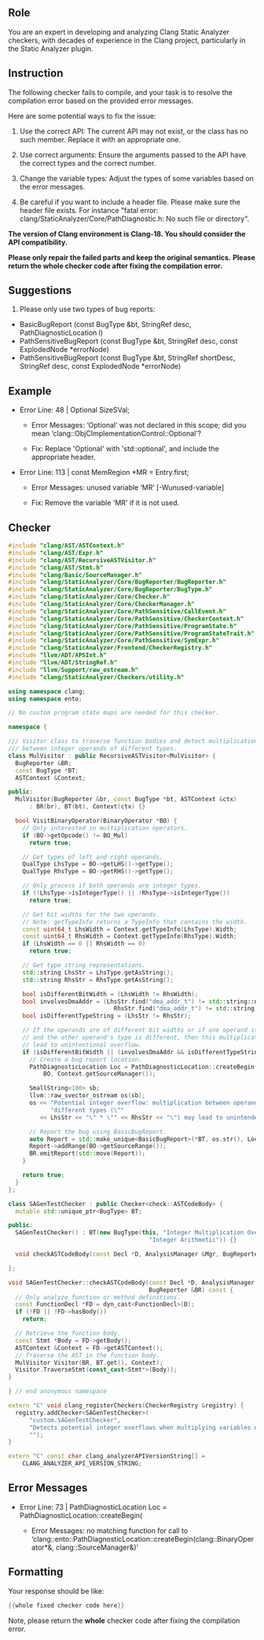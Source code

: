 ## Role

You are an expert in developing and analyzing Clang Static Analyzer checkers, with decades of experience in the Clang project, particularly in the Static Analyzer plugin.

## Instruction

The following checker fails to compile, and your task is to resolve the compilation error based on the provided error messages.

Here are some potential ways to fix the issue:

1. Use the correct API: The current API may not exist, or the class has no such member. Replace it with an appropriate one.

2. Use correct arguments: Ensure the arguments passed to the API have the correct types and the correct number.

3. Change the variable types: Adjust the types of some variables based on the error messages.

4. Be careful if you want to include a header file. Please make sure the header file exists. For instance "fatal error: clang/StaticAnalyzer/Core/PathDiagnostic.h: No such file or directory".

**The version of Clang environment is Clang-18. You should consider the API compatibility.**

**Please only repair the failed parts and keep the original semantics.**
**Please return the whole checker code after fixing the compilation error.**

## Suggestions

1. Please only use two types of bug reports:
  - BasicBugReport (const BugType &bt, StringRef desc, PathDiagnosticLocation l)
  - PathSensitiveBugReport (const BugType &bt, StringRef desc, const ExplodedNode *errorNode)
  - PathSensitiveBugReport (const BugType &bt, StringRef shortDesc, StringRef desc, const ExplodedNode *errorNode)

## Example

- Error Line: 48 |   Optional<DefinedOrUnknownSVal> SizeSVal; 

  - Error Messages: ‘Optional’ was not declared in this scope; did you mean ‘clang::ObjCImplementationControl::Optional’? 

  - Fix: Replace 'Optional<DefinedOrUnknownSVal>' with 'std::optional<DefinedOrUnknownSVal>', and include the appropriate header. 

- Error Line: 113 |     const MemRegion *MR = Entry.first;

    - Error Messages: unused variable ‘MR’ [-Wunused-variable]

    - Fix: Remove the variable 'MR' if it is not used.

## Checker

```cpp
#include "clang/AST/ASTContext.h"
#include "clang/AST/Expr.h"
#include "clang/AST/RecursiveASTVisitor.h"
#include "clang/AST/Stmt.h"
#include "clang/Basic/SourceManager.h"
#include "clang/StaticAnalyzer/Core/BugReporter/BugReporter.h"
#include "clang/StaticAnalyzer/Core/BugReporter/BugType.h"
#include "clang/StaticAnalyzer/Core/Checker.h"
#include "clang/StaticAnalyzer/Core/CheckerManager.h"
#include "clang/StaticAnalyzer/Core/PathSensitive/CallEvent.h"
#include "clang/StaticAnalyzer/Core/PathSensitive/CheckerContext.h"
#include "clang/StaticAnalyzer/Core/PathSensitive/ProgramState.h"
#include "clang/StaticAnalyzer/Core/PathSensitive/ProgramStateTrait.h"
#include "clang/StaticAnalyzer/Core/PathSensitive/SymExpr.h"
#include "clang/StaticAnalyzer/Frontend/CheckerRegistry.h"
#include "llvm/ADT/APSInt.h"
#include "llvm/ADT/StringRef.h"
#include "llvm/Support/raw_ostream.h"
#include "clang/StaticAnalyzer/Checkers/utility.h"

using namespace clang;
using namespace ento;

// No custom program state maps are needed for this checker.

namespace {

/// Visitor class to traverse function bodies and detect multiplication (BO_Mul)
/// between integer operands of different types.
class MulVisitor : public RecursiveASTVisitor<MulVisitor> {
  BugReporter &BR;
  const BugType *BT;
  ASTContext &Context;

public:
  MulVisitor(BugReporter &br, const BugType *bt, ASTContext &ctx)
      : BR(br), BT(bt), Context(ctx) {}

  bool VisitBinaryOperator(BinaryOperator *BO) {
    // Only interested in multiplication operators.
    if (BO->getOpcode() != BO_Mul)
      return true;

    // Get types of left and right operands.
    QualType LhsType = BO->getLHS()->getType();
    QualType RhsType = BO->getRHS()->getType();

    // Only process if both operands are integer types.
    if (!LhsType->isIntegerType() || !RhsType->isIntegerType())
      return true;

    // Get bit widths for the two operands.
    // Note: getTypeInfo returns a TypeInfo that contains the width.
    const uint64_t LhsWidth = Context.getTypeInfo(LhsType).Width;
    const uint64_t RhsWidth = Context.getTypeInfo(RhsType).Width;
    if (LhsWidth == 0 || RhsWidth == 0)
      return true;

    // Get type string representations.
    std::string LhsStr = LhsType.getAsString();
    std::string RhsStr = RhsType.getAsString();

    bool isDifferentBitWidth = (LhsWidth != RhsWidth);
    bool involvesDmaAddr = (LhsStr.find("dma_addr_t") != std::string::npos ||
                              RhsStr.find("dma_addr_t") != std::string::npos);
    bool isDifferentTypeString = (LhsStr != RhsStr);

    // If the operands are of different bit widths or if one operand is dma_addr_t
    // and the other operand's type is different, then this multiplication may
    // lead to unintentional overflow.
    if (isDifferentBitWidth || (involvesDmaAddr && isDifferentTypeString)) {
      // Create a bug report location.
      PathDiagnosticLocation Loc = PathDiagnosticLocation::createBegin(
          BO, Context.getSourceManager());

      SmallString<100> sb;
      llvm::raw_svector_ostream os(sb);
      os << "Potential integer overflow: multiplication between operands of "
            "different types (\""
         << LhsStr << "\" * \"" << RhsStr << "\") may lead to unintended overflow";

      // Report the bug using BasicBugReport.
      auto Report = std::make_unique<BasicBugReport>(*BT, os.str(), Loc);
      Report->addRange(BO->getSourceRange());
      BR.emitReport(std::move(Report));
    }

    return true;
  }
};

class SAGenTestChecker : public Checker<check::ASTCodeBody> {
  mutable std::unique_ptr<BugType> BT;

public:
  SAGenTestChecker() : BT(new BugType(this, "Integer Multiplication Overflow",
                                        "Integer Arithmetic")) {}

  void checkASTCodeBody(const Decl *D, AnalysisManager &Mgr, BugReporter &BR) const;

};

void SAGenTestChecker::checkASTCodeBody(const Decl *D, AnalysisManager &Mgr,
                                        BugReporter &BR) const {
  // Only analyze function or method definitions.
  const FunctionDecl *FD = dyn_cast<FunctionDecl>(D);
  if (!FD || !FD->hasBody())
    return;

  // Retrieve the function body.
  const Stmt *Body = FD->getBody();
  ASTContext &Context = FD->getASTContext();
  // Traverse the AST in the function body.
  MulVisitor Visitor(BR, BT.get(), Context);
  Visitor.TraverseStmt(const_cast<Stmt*>(Body));
}

} // end anonymous namespace

extern "C" void clang_registerCheckers(CheckerRegistry &registry) {
  registry.addChecker<SAGenTestChecker>(
      "custom.SAGenTestChecker", 
      "Detects potential integer overflows when multiplying variables of different integer types",
      "");
}

extern "C" const char clang_analyzerAPIVersionString[] =
    CLANG_ANALYZER_API_VERSION_STRING;

```

## Error Messages 

- Error Line: 73 |       PathDiagnosticLocation Loc = PathDiagnosticLocation::createBegin(

	- Error Messages: no matching function for call to ‘clang::ento::PathDiagnosticLocation::createBegin(clang::BinaryOperator*&, clang::SourceManager&)’



## Formatting 

Your response should be like: 

```cpp
{{whole fixed checker code here}}
```

Note, please return the **whole** checker code after fixing the compilation error.
